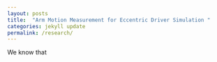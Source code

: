 ```yaml
---
layout: posts
title:  "Arm Motion Measurement for Eccentric Driver Simulation "
categories: jekyll update
permalink: /research/
---
```


We know that 
